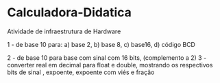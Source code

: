 # Calculadora-Didatica
Atividade de infraestrutura de Hardware

1 - de base 10 para:
a) base 2,
b) base 8,
c) base16, 
d) código BCD

2 - de base 10  para base com sinal com 16 bits, (complemento a 2)
3 - converter real em decimal para float e double, mostrando os respectivos bits de sinal , expoente, expoente com viés e fração 
